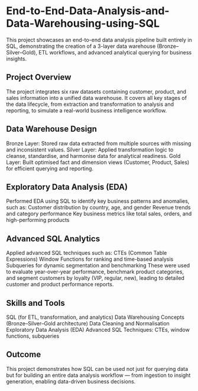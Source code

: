 # End-to-End-Data-Analysis-and-Data-Warehousing-using-SQL
This project showcases an end-to-end data analysis pipeline built entirely in SQL, demonstrating the creation of a 3-layer data warehouse (Bronze–Silver–Gold), ETL workflows, and advanced analytical querying for business insights.

## Project Overview
The project integrates six raw datasets containing customer, product, and sales information into a unified data warehouse. It covers all key stages of the data lifecycle, from extraction and transformation to analysis and reporting, to simulate a real-world business intelligence workflow.

## Data Warehouse Design
Bronze Layer: Stored raw data extracted from multiple sources with missing and inconsistent values.
Silver Layer: Applied transformation logic to cleanse, standardise, and harmonise data for analytical readiness.
Gold Layer: Built optimised fact and dimension views (Customer, Product, Sales) for efficient querying and reporting.

## Exploratory Data Analysis (EDA)
Performed EDA using SQL to identify key business patterns and anomalies, such as:
Customer distribution by country, age, and gender
Revenue trends and category performance
Key business metrics like total sales, orders, and high-performing products

## Advanced SQL Analytics
Applied advanced SQL techniques such as:
CTEs (Common Table Expressions)
Window Functions for ranking and time-based analysis
Subqueries for dynamic segmentation and benchmarking
These were used to evaluate year-over-year performance, benchmark product categories, and segment customers by loyalty (VIP, regular, new), leading to detailed customer and product performance reports.

## Skills and Tools
SQL (for ETL, transformation, and analytics)
Data Warehousing Concepts (Bronze–Silver–Gold architecture)
Data Cleaning and Normalisation
Exploratory Data Analysis (EDA)
Advanced SQL Techniques: CTEs, window functions, subqueries

## Outcome
This project demonstrates how SQL can be used not just for querying data but for building an entire data analysis workflow — from ingestion to insight generation, enabling data-driven business decisions.
